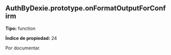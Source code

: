## AuthByDexie.prototype.onFormatOutputForConfirm

**Tipo:** function

**Índice de propiedad:** 24

Por documentar.



